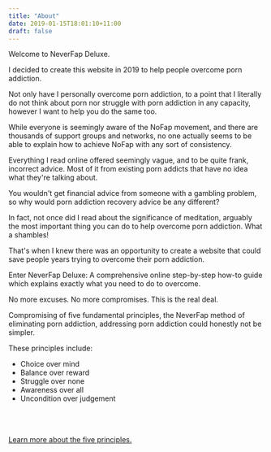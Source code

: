 ```yaml
---
title: "About"
date: 2019-01-15T18:01:10+11:00
draft: false
---
```


Welcome to NeverFap Deluxe.

I decided to create this website in 2019 to help people overcome porn addiction.

Not only have I personally overcome porn addiction, to a point that I literally do not think about porn nor struggle with porn addiction in any capacity, however I want to help you do the same too. 

While everyone is seemingly aware of the NoFap movement, and there are thousands of support groups and networks, no one actually seems to be able to  explain how to achieve NoFap with any sort of consistency.

Everything I read online offered seemingly vague, and to be quite frank, incorrect advice. Most of it from existing porn addicts that have no idea what they're talking about. 

You wouldn't get financial advice from someone with a gambling problem, so why would porn addiction recovery advice be any different?

In fact, not once did I read about the significance of meditation, arguably the most important thing you can do to help overcome porn addiction. What a shambles!

That's when I knew there was an opportunity to create a website that could save people years trying to overcome their porn addiction. 

Enter NeverFap Deluxe: A comprehensive online step-by-step how-to guide which explains exactly what you need to do to overcome. 

No more excuses. No more compromises. This is the real deal.

Compromising of five fundamental principles, the NeverFap method of eliminating porn addiction, addressing porn addiction could honestly not be simpler. 

These principles include:

<div class="homepage__section" style="margin-top: 0;">
  <ul class="homepage__five__principles">
    <span class="highlight__underline"><li>Choice over mind</li></span>
    <span class="highlight__underline"><li>Balance over reward</li></span>
    <span class="highlight__underline"><li>Struggle over none</li></span>
    <span class="highlight__underline"><li>Awareness over all</li></span>
    <span class="highlight__underline"><li>Uncondition over judgement</li></span>
  </ul>
</div>

<div style='margin-top: 4rem; margin-bottom: 4rem;'>
  <a class="homepage__button" href="/guide">Learn more about the five principles.</a>
</div>


